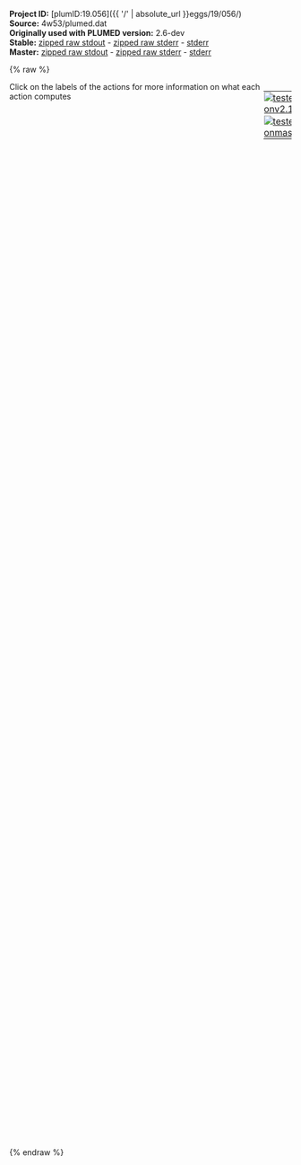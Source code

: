 **Project ID:** [plumID:19.056]({{ '/' | absolute_url }}eggs/19/056/)  
**Source:** 4w53/plumed.dat  
**Originally used with PLUMED version:** 2.6-dev  
**Stable:** [zipped raw stdout](plumed.dat.plumed.stdout.txt.zip) - [zipped raw stderr](plumed.dat.plumed.stderr.txt.zip) - [stderr](plumed.dat.plumed.stderr)  
**Master:** [zipped raw stdout](plumed.dat.plumed_master.stdout.txt.zip) - [zipped raw stderr](plumed.dat.plumed_master.stderr.txt.zip) - [stderr](plumed.dat.plumed_master.stderr)  

{% raw %}
<div style="width: 100%; float:left">
<div style="width: 90%; float:left" id="value_details_data/4w53/plumed.dat"> Click on the labels of the actions for more information on what each action computes </div>
<div style="width: 10%; float:left"><table><tr><td style="padding:1px"><a href="plumed.dat.plumed.stderr"><img src="https://img.shields.io/badge/v2.10-passing-green.svg" alt="tested onv2.10" /></a></td></tr><tr><td style="padding:1px"><a href="plumed.dat.plumed_master.stderr"><img src="https://img.shields.io/badge/master-passing-green.svg" alt="tested onmaster" /></a></td></tr></table></div></div>
<pre style="width=97%;">
<span class="plumedtooltip" style="color:green">UNITS<span class="right">This command sets the internal units for the code. <a href="https://www.plumed.org/doc-master/user-doc/html/_u_n_i_t_s.html" style="color:green">More details</a><i></i></span></span> <span class="plumedtooltip">LENGTH<span class="right">the units of lengths<i></i></span></span>=A <span class="plumedtooltip">TIME<span class="right">the units of time<i></i></span></span>=ps <span class="plumedtooltip">ENERGY<span class="right">the units of energy<i></i></span></span>=kcal/mol

<span style="display:none;" id="data/4w53/plumed.dat">The UNITS action with label <b></b> calculates something</span><span class="plumedtooltip" style="color:green">MAZE_LOSS<span class="right">Define a coarse-grained loss function describing interactions in a <a href="https://www.plumed.org/doc-master/user-doc/html/_m_a_z_e__l_o_s_s.html" style="color:green">More details</a><i></i></span></span> ...
  <span class="plumedtooltip">LABEL<span class="right">a label for the action so that its output can be referenced in the input to other actions<i></i></span></span>=<b name="data/4w53/plumed.datl" onclick='showPath("data/4w53/plumed.dat","data/4w53/plumed.datl","data/4w53/plumed.datl","brown")'>l</b>

  <span class="plumedtooltip">PARAMS<span class="right">Parameters for the loss function<i></i></span></span>=1,1,1
... MAZE_LOSS
<br/><span style="display:none;" id="data/4w53/plumed.datl">The MAZE_LOSS action with label <b>l</b> calculates the following quantities:<table  align="center" frame="void" width="95%" cellpadding="5%"><tr><td width="5%"><b> Quantity </b>  </td><td><b> Description </b> </td></tr><tr><td width="5%">l.value</td><td>the value of the loss function</td></tr></table></span><span class="plumedtooltip" style="color:green">MAZE_SIMULATED_ANNEALING<span class="right">Calculates the biasing direction along which the ligand unbinds by minimizing <a href="https://www.plumed.org/doc-master/user-doc/html/_m_a_z_e__s_i_m_u_l_a_t_e_d__a_n_n_e_a_l_i_n_g.html" style="color:green">More details</a><i></i></span></span> ...
  <span class="plumedtooltip">LABEL<span class="right">a label for the action so that its output can be referenced in the input to other actions<i></i></span></span>=<b name="data/4w53/plumed.datopt" onclick='showPath("data/4w53/plumed.dat","data/4w53/plumed.datopt","data/4w53/plumed.datopt","black")'>opt</b><span style="display:none;" id="data/4w53/plumed.datopt">The MAZE_SIMULATED_ANNEALING action with label <b>opt</b> calculates the following quantities:<table  align="center" frame="void" width="95%" cellpadding="5%"><tr><td width="5%"><b> Quantity </b>  </td><td width="5%"><b> Type </b>  </td><td><b> Description </b> </td></tr><tr><td width="5%">opt.x</td><td width="5%"><font color="black">scalar</font></td><td>Optimal biasing direction; x component.</td></tr><tr><td width="5%">opt.y</td><td width="5%"><font color="black">scalar</font></td><td>Optimal biasing direction; y component.</td></tr><tr><td width="5%">opt.z</td><td width="5%"><font color="black">scalar</font></td><td>Optimal biasing direction; z component.</td></tr><tr><td width="5%">opt.loss</td><td width="5%"><font color="black">scalar</font></td><td>Loss function value defined by the provided pairing function.</td></tr><tr><td width="5%">opt.sr</td><td width="5%"><font color="black">scalar</font></td><td>Sampling radius. Reduces sampling to the local proximity of the ligand position.</td></tr></table></span>
  
  <span class="plumedtooltip">LOSS<span class="right">Loss function describing ligand-protein interactions required by every optimizer<i></i></span></span>=<b name="data/4w53/plumed.datl">l</b>
  
  <span class="plumedtooltip">N_ITER<span class="right">Number of optimization steps<i></i></span></span>=1000
  <span class="plumedtooltip">OPTIMIZER_STRIDE<span class="right">Optimizer stride<i></i></span></span>=250000 <span style="color:blue" class="comment"># 1 ns</span>

  <span class="plumedtooltip">PROBABILITY_DECREASER<span class="right">Temperature-like parameter that is decreased during optimization to modify the Metropolis-Hastings acceptance probability<i></i></span></span>=300
  <span class="plumedtooltip">COOLING<span class="right">Reduction factor for PROBABILITY_DECREASER, should be in (0, 1]<i></i></span></span>=0.95
  <span class="plumedtooltip">COOLING_SCHEME<span class="right">Cooling scheme: geometric<i></i></span></span>=geometric  
   
  <span class="plumedtooltip">LIGAND<span class="right">Indices of ligand atoms<i></i></span></span>=2635-2649
  <span class="plumedtooltip">PROTEIN<span class="right">Indices of protein atoms<i></i></span></span>=1-2634

  <span class="plumedtooltip">NLIST<span class="right"> Use a neighbor list of ligand-protein atom pairs to speed up the calculating of the distances<i></i></span></span>
  <span class="plumedtooltip">NL_CUTOFF<span class="right">Neighbor list cut-off for the distances of ligand-protein atom pairs<i></i></span></span>=7
  <span class="plumedtooltip">NL_STRIDE<span class="right">Update stride for the ligand-protein atom pairs in the neighbor list<i></i></span></span>=100
... MAZE_SIMULATED_ANNEALING
<br/><b name="data/4w53/plumed.datp" onclick='showPath("data/4w53/plumed.dat","data/4w53/plumed.datp","data/4w53/plumed.datp","black")'>p</b><span style="display:none;" id="data/4w53/plumed.datp">The POSITION action with label <b>p</b> calculates the following quantities:<table  align="center" frame="void" width="95%" cellpadding="5%"><tr><td width="5%"><b> Quantity </b>  </td><td width="5%"><b> Type </b>  </td><td><b> Description </b> </td></tr><tr><td width="5%">p.x</td><td width="5%"><font color="black">scalar</font></td><td>the x-component of the atom position</td></tr><tr><td width="5%">p.y</td><td width="5%"><font color="black">scalar</font></td><td>the y-component of the atom position</td></tr><tr><td width="5%">p.z</td><td width="5%"><font color="black">scalar</font></td><td>the z-component of the atom position</td></tr></table></span>: <span class="plumedtooltip" style="color:green">POSITION<span class="right">Calculate the components of the position of an atom. <a href="https://www.plumed.org/doc-master/user-doc/html/_p_o_s_i_t_i_o_n.html" style="color:green">More details</a><i></i></span></span> <span class="plumedtooltip">ATOM<span class="right">the atom number<i></i></span></span>=2635 <span class="plumedtooltip">NOPBC<span class="right"> ignore the periodic boundary conditions when calculating distances<i></i></span></span>
<br/><span class="plumedtooltip" style="color:green">MAZE_OPTIMIZER_BIAS<span class="right">Biases the ligand along the direction calculated by the chosen MAZE_OPTIMIZER. <a href="https://www.plumed.org/doc-master/user-doc/html/_m_a_z_e__o_p_t_i_m_i_z_e_r__b_i_a_s.html" style="color:green">More details</a><i></i></span></span> ...
  <span class="plumedtooltip">LABEL<span class="right">a label for the action so that its output can be referenced in the input to other actions<i></i></span></span>=<b name="data/4w53/plumed.datb" onclick='showPath("data/4w53/plumed.dat","data/4w53/plumed.datb","data/4w53/plumed.datb","black")'>b</b><span style="display:none;" id="data/4w53/plumed.datb">The MAZE_OPTIMIZER_BIAS action with label <b>b</b> calculates the following quantities:<table  align="center" frame="void" width="95%" cellpadding="5%"><tr><td width="5%"><b> Quantity </b>  </td><td width="5%"><b> Type </b>  </td><td><b> Description </b> </td></tr><tr><td width="5%">b.bias</td><td width="5%"><font color="black">scalar</font></td><td>the instantaneous value of the bias potential</td></tr><tr><td width="5%">b.force2</td><td width="5%"><font color="black">scalar</font></td><td>Square of the biasing force.</td></tr><tr><td width="5%">b.x</td><td width="5%"><font color="black">scalar</font></td><td>Optimal biasing direction: x component.</td></tr><tr><td width="5%">b.y</td><td width="5%"><font color="black">scalar</font></td><td>Optimal biasing direction: y component.</td></tr><tr><td width="5%">b.z</td><td width="5%"><font color="black">scalar</font></td><td>Optimal biasing direction: z component.</td></tr><tr><td width="5%">b.tdist</td><td width="5%"><font color="black">scalar</font></td><td>Total distance traveled by biased atoms.</td></tr></table></span>  

  <span class="plumedtooltip">ARG<span class="right">the labels of the scalars on which the bias will act<i></i></span></span>=<b name="data/4w53/plumed.datp">p.x</b>,<b name="data/4w53/plumed.datp">p.y</b>,<b name="data/4w53/plumed.datp">p.z</b>

  <span class="plumedtooltip">BIASING_RATE<span class="right">Biasing rate<i></i></span></span>=0.02
  <span class="plumedtooltip">ALPHA<span class="right">Rescaled force constant<i></i></span></span>=3.6
  <span class="plumedtooltip">OPTIMIZER<span class="right">Optimization technique to minimize the collective variable for ligand     unbinding: RANDOM_WALK,                STEERED_MD,                RANDOM_ACCELERATION_MD,                SIMULATED_ANNEALING,                MEMETIC_SAMPLING<i></i></span></span>=<b name="data/4w53/plumed.datopt">opt</b>
... MAZE_OPTIMIZER_BIAS
<br/><span class="plumedtooltip" style="color:green">PRINT<span class="right">Print quantities to a file. <a href="https://www.plumed.org/doc-master/user-doc/html/_p_r_i_n_t.html" style="color:green">More details</a><i></i></span></span> ...
  <span class="plumedtooltip">ARG<span class="right">the labels of the values that you would like to print to the file<i></i></span></span>=<b name="data/4w53/plumed.datopt">opt.loss</b>,<b name="data/4w53/plumed.datopt">opt.sr</b>,<b name="data/4w53/plumed.datb">b.bias</b>,<b name="data/4w53/plumed.datb">b.force2</b>,<b name="data/4w53/plumed.datb">b.tdist</b>
  <span class="plumedtooltip">STRIDE<span class="right"> the frequency with which the quantities of interest should be output<i></i></span></span>=500
  <span class="plumedtooltip">FILE<span class="right">the name of the file on which to output these quantities<i></i></span></span>=colvar
  <span class="plumedtooltip">FMT<span class="right">the format that should be used to output real numbers<i></i></span></span>=%15.8f 
... PRINT
</pre>
{% endraw %}
